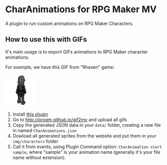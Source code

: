 # CharAnimations for RPG Maker MV

A plugin to run custom animations on RPG Maker Characters.

## How to use this with GIFs

It's main usage is to export GIFs animations to RPG Maker character animations.

For example, we have this GIF from "Rhaxen" game:

![Rhaxen](https://raw.githubusercontent.com/ProGM/CharAnimations/master/sample.gif)

1. Install [this plugin](https://raw.githubusercontent.com/ProGM/CharAnimations/master/ProGM_CharAnimations.js)
2. Go to http://progm.github.io/gif2mv and upload all gifs
3. Copy the generated JSON data in your `data/` folder, creating a new file in named `CharAnimations.json`
4. Dowload all generated sprites from the website and put them in your `img/characters` folder
5. Call it from events, using Plugin Command option: `CharAnimation start sample`, where "sample" is your animation name (generally it's your file name without extension).
